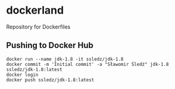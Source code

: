 # dockerland
Repository for Dockerfiles


## Pushing to Docker Hub
```
docker run --name jdk-1.8 -it ssledz/jdk-1.8
docker commit -m 'Initial commit' -a "Sławomir Śledź" jdk-1.8 ssledz/jdk-1.8:latest
docker login
docker push ssledz/jdk-1.8:latest
```
